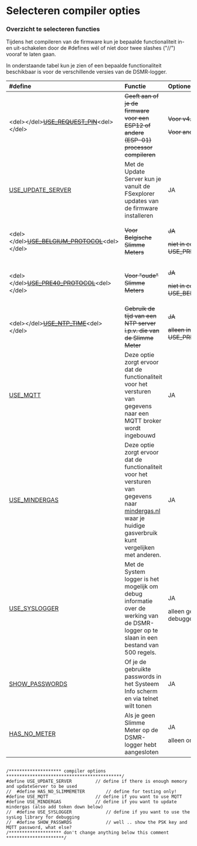 # Selecteren compiler opties

### Overzicht te selecteren functies <a id="overzicht-te-selecteren-functies"></a>

Tijdens het compileren van de firmware kun je bepaalde functionaliteit in- en uit-schakelen door de \#defines wél of níet door twee slashes \("//"\) vooraf te laten gaan.

In onderstaande tabel kun je zien of een bepaalde functionaliteit beschikbaar is voor de verschillende versies van de DSMR-logger.

<table>
  <thead>
    <tr>
      <th style="text-align:left">#define</th>
      <th style="text-align:left">Functie</th>
      <th style="text-align:left">Optioneel</th>
    </tr>
  </thead>
  <tbody>
    <tr>
      <td style="text-align:left">&lt;del&gt;&lt;/del&gt;<a href="define-is_esp12.md"><del>USE_REQUEST_PIN</del></a>&lt;del&gt;&lt;/del&gt;</td>
      <td
      style="text-align:left"><del>Geeft aan of je de firmware voor een ESP12 of andere (ESP-01) processor compileren</del>
        </td>
        <td style="text-align:left">
          <p><del>Voor v4.0 en hoger: NEE</del>
          </p>
          <p><del>Voor andere versies: JA</del>
          </p>
        </td>
    </tr>
    <tr>
      <td style="text-align:left"><a href="define-use_update_server.md">USE_UPDATE_SERVER</a>
      </td>
      <td style="text-align:left">Met de Update Server kun je vanuit de FSexplorer updates van de firmware
        installeren</td>
      <td style="text-align:left">JA</td>
    </tr>
    <tr>
      <td style="text-align:left">&lt;del&gt;&lt;/del&gt;<a href="define-use_belgium_protocol.md"><del>USE_BELGIUM_PROTOCOL</del></a>&lt;del&gt;&lt;/del&gt;</td>
      <td
      style="text-align:left"><del>Voor Belgische Slimme Meters</del>
        </td>
        <td style="text-align:left">
          <p><del>JA</del>
          </p>
          <p><del>niet in combinatie met USE_PRE40_PROTOCOL</del>
          </p>
        </td>
    </tr>
    <tr>
      <td style="text-align:left">&lt;del&gt;&lt;/del&gt;<a href="define-use_pre40_protocol.md"><del>USE_PRE40_PROTOCOL</del></a>&lt;del&gt;&lt;/del&gt;</td>
      <td
      style="text-align:left"><del>Voor &quot;oude&quot; Slimme Meters</del>
        </td>
        <td style="text-align:left">
          <p><del>JA</del>
          </p>
          <p><del>niet in combinatie met USE_BELGIUM_PROTOCOL</del>
          </p>
        </td>
    </tr>
    <tr>
      <td style="text-align:left">&lt;del&gt;&lt;/del&gt;<a href="define-use_ntp_time.md"><del>USE_NTP_TIME</del></a>&lt;del&gt;&lt;/del&gt;</td>
      <td
      style="text-align:left"><del>Gebruik de tijd van een NTP server i.p.v. die van de Slimme Meter</del>
        </td>
        <td style="text-align:left">
          <p><del>JA</del>
          </p>
          <p><del>alleen in combinatie met USE_PRE40_PROTOCOL</del>
          </p>
        </td>
    </tr>
    <tr>
      <td style="text-align:left"><a href="define-use_mqtt.md">USE_MQTT</a>
      </td>
      <td style="text-align:left">Deze optie zorgt ervoor dat de functionaliteit voor het versturen van
        gegevens naar een MQTT broker wordt ingebouwd</td>
      <td style="text-align:left">JA</td>
    </tr>
    <tr>
      <td style="text-align:left"><a href="define-use_mindergas.md">USE_MINDERGAS</a>
      </td>
      <td style="text-align:left">Deze optie zorgt ervoor dat de functionaliteit voor het versturen van
        gegevens naar <a href="https://mindergas.nl/">mindergas.nl</a> waar je huidige
        gasverbruik kunt vergelijken met anderen.</td>
      <td style="text-align:left">JA</td>
    </tr>
    <tr>
      <td style="text-align:left"><a href="use_syslogger.md">USE_SYSLOGGER</a>
      </td>
      <td style="text-align:left">Met de System logger is het mogelijk om debug informatie over de werking
        van de DSMR-logger op te slaan in een bestand van 500 regels.</td>
      <td style="text-align:left">
        <p>JA</p>
        <p>alleen gebruiken om te debuggen.</p>
      </td>
    </tr>
    <tr>
      <td style="text-align:left"><a href="define-show_passwrds.md">SHOW_PASSWORDS</a>
      </td>
      <td style="text-align:left">Of je de gebruikte passwords in het Systeem Info scherm en via telnet
        wilt tonen</td>
      <td style="text-align:left">JA</td>
    </tr>
    <tr>
      <td style="text-align:left"><a href="define-has_no_meter.md">HAS_NO_METER</a>
      </td>
      <td style="text-align:left">Als je geen Slimme Meter op de DSMR-logger hebt aangesloten</td>
      <td style="text-align:left">
        <p>JA</p>
        <p>alleen om te testen</p>
      </td>
    </tr>
  </tbody>
</table>

```text

/******************** compiler options  ********************************************/
#define USE_UPDATE_SERVER         // define if there is enough memory and updateServer to be used
//  #define HAS_NO_SLIMMEMETER        // define for testing only!
#define USE_MQTT                  // define if you want to use MQTT
#define USE_MINDERGAS             // define if you want to update mindergas (also add token down below)
//  #define USE_SYSLOGGER             // define if you want to use the sysLog library for debugging
//  #define SHOW_PASSWRDS             // well .. show the PSK key and MQTT password, what else?
/******************** don't change anything below this comment **********************/

```

